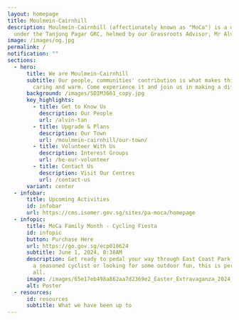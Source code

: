 ```yaml
---
layout: homepage
title: Moulmein-Cairnhill
description: Moulmein-Cairnhill (affectionately known as "MoCa") is a division
  under the Tanjong Pagar GRC, helmed by our Grassroots Advisor, Mr Alvin Tan.
image: /images/og.jpg
permalink: /
notification: ""
sections:
  - hero:
      title: We are Moulmein-Cairnhill
      subtitle: Our people, communities' contribution is what makes this town special,
        caring and warm. Come experience it and join us in making a difference.
      background: /images/SDIM3661_copy.jpg
      key_highlights:
        - title: Get to Know Us
          description: Our People
          url: /alvin-tan
        - title: Upgrade & Plans
          description: Our Town
          url: /moulmein-cairnhill/our-town/
        - title: Volunteer With Us
          description: Interest Groups
          url: /be-our-volunteer
        - title: Contact Us
          description: Visit Our Centres
          url: /contact-us
      variant: center
  - infobar:
      title: Upcoming Activities
      id: infobar
      url: https://cms.isomer.gov.sg/sites/pa-moca/homepage
  - infopic:
      title: MoCa Family Month - Cycling Fiesta
      id: infopic
      button: Purchase Here
      url: https://go.gov.sg/ecp010624
      subtitle: June 1, 2024, 8:30AM
      description: Get ready to pedal your way through East Coast Park! Whether you're
        a seasoned cyclist or looking for some outdoor fun, this is perfect for
        all.
      image: /images/65e17eb498a862aa7d2369e2_Easter_Extravaganza_2024_Poster_vetted_page_0001.jpg
      alt: Poster
  - resources:
      id: resources
      subtitle: What we have been up to
---
```


